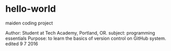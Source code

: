 # hello-world
maiden coding project

Author: Student at Tech Academy, Portland, OR.
subject: programming essentials
Purpose: to learn the basics of version control on GitHub system.
edited 9 7 2016
